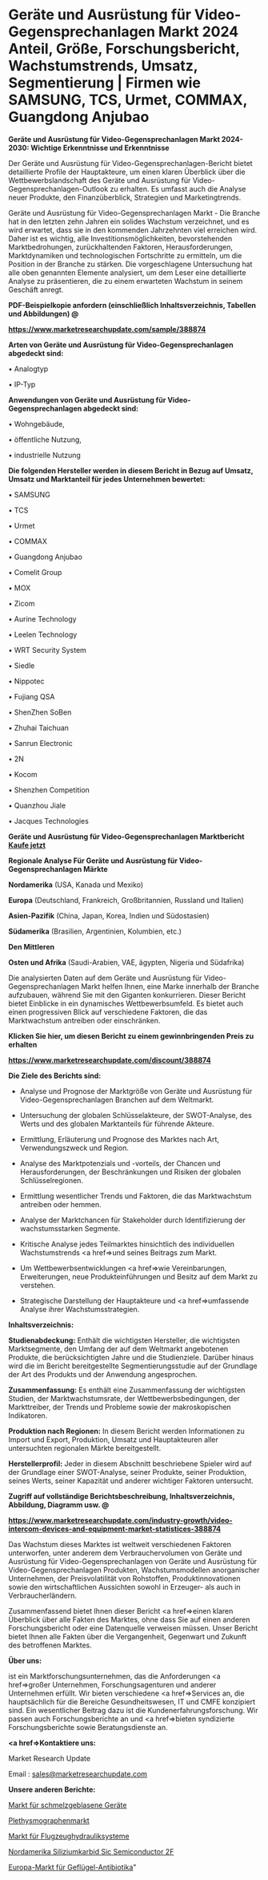 # Geräte und Ausrüstung für Video-Gegensprechanlagen Markt 2024 Anteil, Größe, Forschungsbericht, Wachstumstrends, Umsatz, Segmentierung | Firmen wie SAMSUNG, TCS, Urmet, COMMAX, Guangdong Anjubao

<strong>Geräte und Ausrüstung für Video-Gegensprechanlagen Markt 2024-2030: Wichtige Erkenntnisse und Erkenntnisse</strong>

Der Geräte und Ausrüstung für Video-Gegensprechanlagen-Bericht bietet detaillierte Profile der Hauptakteure, um einen klaren Überblick über die Wettbewerbslandschaft des Geräte und Ausrüstung für Video-Gegensprechanlagen-Outlook zu erhalten. Es umfasst auch die Analyse neuer Produkte, den Finanzüberblick, Strategien und Marketingtrends.

Geräte und Ausrüstung für Video-Gegensprechanlagen Markt - Die Branche hat in den letzten zehn Jahren ein solides Wachstum verzeichnet, und es wird erwartet, dass sie in den kommenden Jahrzehnten viel erreichen wird. Daher ist es wichtig, alle Investitionsmöglichkeiten, bevorstehenden Marktbedrohungen, zurückhaltenden Faktoren, Herausforderungen, Marktdynamiken und technologischen Fortschritte zu ermitteln, um die Position in der Branche zu stärken. Die vorgeschlagene Untersuchung hat alle oben genannten Elemente analysiert, um dem Leser eine detaillierte Analyse zu präsentieren, die zu einem erwarteten Wachstum in seinem Geschäft anregt.



<strong><b>PDF-Beispielkopie anfordern (einschließlich Inhaltsverzeichnis, Tabellen und Abbildungen) @ </b></strong>

<strong><a href=https://www.marketresearchupdate.com/sample/388874>

<strong>https://www.marketresearchupdate.com/sample/388874</u></a></strong></strong>



<strong>Arten von Geräte und Ausrüstung für Video-Gegensprechanlagen abgedeckt sind:</strong>

• Analogtyp

• IP-Typ



<strong>Anwendungen von Geräte und Ausrüstung für Video-Gegensprechanlagen abgedeckt sind:</strong>

• Wohngebäude,

• öffentliche Nutzung,

• industrielle Nutzung



<strong>Die folgenden Hersteller werden in diesem Bericht in Bezug auf Umsatz, Umsatz und Marktanteil für jedes Unternehmen bewertet:</strong>

• SAMSUNG

• TCS

• Urmet

• COMMAX

• Guangdong Anjubao

• Comelit Group

• MOX

• Zicom

• Aurine Technology

• Leelen Technology

• WRT Security System

• Siedle

• Nippotec

• Fujiang QSA

• ShenZhen SoBen

• Zhuhai Taichuan

• Sanrun Electronic

• 2N

• Kocom

• Shenzhen Competition

• Quanzhou Jiale

• Jacques Technologies



<strong>Geräte und Ausrüstung für Video-Gegensprechanlagen Marktbericht <a href=https://www.marketresearchupdate.com/buynow/388874>Kaufe jetzt</a></strong>



<strong>Regionale Analyse Für Geräte und Ausrüstung für Video-Gegensprechanlagen Märkte</strong>



<strong>Nordamerika</strong> (USA, Kanada und Mexiko)



<strong>Europa</strong> (Deutschland, Frankreich, Großbritannien, Russland und Italien)



<strong>Asien-Pazifik</strong> (China, Japan, Korea, Indien und Südostasien)



<strong>Südamerika</strong> (Brasilien, Argentinien, Kolumbien, etc.)



<strong>Den Mittleren</strong> 

<strong>Osten und Afrika</strong> (Saudi-Arabien, VAE, ägypten, Nigeria und Südafrika)

Die analysierten Daten auf dem Geräte und Ausrüstung für Video-Gegensprechanlagen Markt helfen Ihnen, eine Marke innerhalb der Branche aufzubauen, während Sie mit den Giganten konkurrieren. Dieser Bericht bietet Einblicke in ein dynamisches Wettbewerbsumfeld. Es bietet auch einen progressiven Blick auf verschiedene Faktoren, die das Marktwachstum antreiben oder einschränken.



<strong>Klicken Sie hier, um diesen Bericht zu einem gewinnbringenden Preis zu erhalten
</strong>

<strong><a href=https://www.marketresearchupdate.com/discount/388874>https://www.marketresearchupdate.com/discount/388874</b></u></strong></a>



<strong>Die Ziele des Berichts sind:</strong>

- Analyse und Prognose der Marktgröße von Geräte und Ausrüstung für Video-Gegensprechanlagen Branchen auf dem Weltmarkt.

- Untersuchung der globalen Schlüsselakteure, der SWOT-Analyse, des Werts und des globalen Marktanteils für führende Akteure.

- Ermittlung, Erläuterung und Prognose des Marktes nach Art, Verwendungszweck und Region.

- Analyse des Marktpotenzials und -vorteils, der Chancen und Herausforderungen, der Beschränkungen und Risiken der globalen Schlüsselregionen.

- Ermittlung wesentlicher Trends und Faktoren, die das Marktwachstum antreiben oder hemmen.

- Analyse der Marktchancen für Stakeholder durch Identifizierung der wachstumsstarken Segmente.

- Kritische Analyse jedes Teilmarktes hinsichtlich des individuellen Wachstumstrends <a href=>und</a> seines Beitrags zum Markt.

- Um Wettbewerbsentwicklungen <a href=>wie</a> Vereinbarungen, Erweiterungen, neue Produkteinführungen und Besitz auf dem Markt zu verstehen.

- Strategische Darstellung der Hauptakteure und <a href=>umfas</a>sende Analyse ihrer Wachstumsstrategien.



<strong>Inhaltsverzeichnis:</strong>



<strong>Studienabdeckung:</strong> Enthält die wichtigsten Hersteller, die wichtigsten Marktsegmente, den Umfang der auf dem Weltmarkt angebotenen Produkte, die berücksichtigten Jahre und die Studienziele. Darüber hinaus wird die im Bericht bereitgestellte Segmentierungsstudie auf der Grundlage der Art des Produkts und der Anwendung angesprochen.



<strong>Zusammenfassung:</strong> Es enthält eine Zusammenfassung der wichtigsten Studien, der Marktwachstumsrate, der Wettbewerbsbedingungen, der Markttreiber, der Trends und Probleme sowie der makroskopischen Indikatoren.



<strong>Produktion nach Regionen:</strong> In diesem Bericht werden Informationen zu Import und Export, Produktion, Umsatz und Hauptakteuren aller untersuchten regionalen Märkte bereitgestellt.



<strong>Herstellerprofil:</strong> Jeder in diesem Abschnitt beschriebene Spieler wird auf der Grundlage einer SWOT-Analyse, seiner Produkte, seiner Produktion, seines Werts, seiner Kapazität und anderer wichtiger Faktoren untersucht.



<strong><b>Zugriff auf vollständige Berichtsbeschreibung, Inhaltsverzeichnis, Abbildung, Diagramm usw. @ </b></strong>

<strong><a href=https://www.marketresearchupdate.com/industry-growth/video-intercom-devices-and-equipment-market-statistices-388874>https://www.marketresearchupdate.com/industry-growth/video-intercom-devices-and-equipment-market-statistices-388874</a></strong>

Das Wachstum dieses Marktes ist weltweit verschiedenen Faktoren unterworfen, unter anderem dem Verbrauchervolumen von Geräte und Ausrüstung für Video-Gegensprechanlagen von Geräte und Ausrüstung für Video-Gegensprechanlagen Produkten, Wachstumsmodellen anorganischer Unternehmen, der Preisvolatilität von Rohstoffen, Produktinnovationen sowie den wirtschaftlichen Aussichten sowohl in Erzeuger- als auch in Verbraucherländern.

Zusammenfassend bietet Ihnen dieser Bericht <a href=>einen</a> klaren Überblick über alle Fakten des Marktes, ohne dass Sie auf einen anderen Forschungsbericht oder eine Datenquelle verweisen müssen. Unser Bericht bietet Ihnen alle Fakten über die Vergangenheit, Gegenwart und Zukunft des betroffenen Marktes.



<strong>Über uns:</strong>

 ist ein Marktforschungsunternehmen, das die Anforderungen <a href=>großer</a> Unternehmen, Forschungsagenturen und anderer Unternehmen erfüllt. Wir bieten verschiedene <a href=>Services</a> an, die hauptsächlich für die Bereiche Gesundheitswesen, IT und CMFE konzipiert sind. Ein wesentlicher Beitrag dazu ist die Kundenerfahrungsforschung. Wir passen auch Forschungsberichte an und <a href=>bieten</a> syndizierte Forschungsberichte sowie Beratungsdienste an.



<strong><a href=>Kontaktiere uns:</a></strong>

Market Research Update

Email : sales@marketresearchupdate.com



<strong>Unsere anderen Berichte:</strong>

<a href=https://www.linkedin.com/pulse/melt-blown-equipment-market-size-growth>Markt für schmelzgeblasene Geräte</a>

<a href=https://www.linkedin.com/pulse/plethysmograph-market-size-share-outlook-growth>Plethysmographenmarkt</a>

<a href=https://www.linkedin.com/pulse/aircraft-hydraulic-system-market-analysis-segment>Markt für Flugzeughydrauliksysteme</a>

<a href=https://www.linkedin.com/pulse/north-america-silicon-carbide-sic-semiconductor-2f>Nordamerika Siliziumkarbid Sic Semiconductor 2F</a>

<a href=https://www.linkedin.com/pulse/europe-poultry-antibiotic-market-2023-challenges-business>Europa-Markt für Geflügel-Antibiotika</a>"
